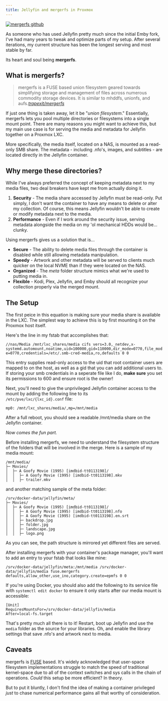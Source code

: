 ```yaml
---
title: Jellyfin and mergerfs in Proxmox
---
```


[![mergerfs github](/assets/blog/mergerfs.png)](https://github.com/trapexit/mergerfs)

As someone who has used Jellyfin pretty much since the initial Emby fork, I've had many years to tweak and optimize parts of my setup. After several iterations, my current structure has been the longest serving and most stable by far.

Its heart and soul being **mergerfs**.

## What is mergerfs?
> mergerfs is a FUSE based union filesystem geared towards simplifying storage and management of files across numerous commodity storage devices. It is similar to mhddfs, unionfs, and aufs.<cite>[trapexit/mergerfs](https://github.com/trapexit/mergerfs)</cite>

If just one thing is taken away, let it be "*union filesystem*." Essentially, mergerfs lets you pool multiple directories or filesystems into a single mount point. There are many reasons you might want to achieve this, but my main use case is for serving the media and metadata for Jellyfin together on a Proxmox LXC.

More specifically, the media itself, located on a NAS, is mounted as a read-only SMB share. The metadata - including .nfo's, images, and subtitles - are located directly in the Jellyfin container.

## Why merge these directories?
While I've always preferred the concept of keeping metadata next to my media files, two deal breakers have kept me from actually doing it.

1. **Security** - The media share accessed by Jellyfin must be read-only. Put simply, I don't want the container to have any means to delete or alter my collection. Of course, this means Jellyfin wouldn't be able to create or modify metadata next to the media.
2. **Performance** - Even if I work around the security issue, serving metadata alongside the media on my 'ol mechanical HDDs would be... clunky.

Using mergerfs gives us a solution that is...
- **Secure** - The ability to delete media files through the container is disabled while still allowing metadata manipulation.
- **Speedy** - Artwork and other metadata will be served to clients much quicker on the local NVME than if they were located on the NAS.
- **Organized** - The *meta* folder structure mimics what we're used to putting media in.
- **Flexible** - Kodi, Plex, Jellyfin, and Emby should all recognize your collection properly via the merged mount.

## The Setup
The first peice in this equation is making sure your media share is available in the LXC. The simplest way to achieve this is by first mounting it on the Proxmox host itself.

Here's the line in my fstab that accomplishes that:

`//nas/Media /mnt/lxc_shares/media cifs vers=3.0,_netdev,x-systemd.automount,noatime,uid=100000,gid=110000,dir_mode=0770,file_mode=0770,credentials=/etc/.smb-cred-media,ro,defaults 0 0`

This entry supplies read-only access to the uid that root container users are mapped to on the host, as well as a gid that you can add additional users to. If storing your smb credentials in a seperate file like I do, **make sure** you set its permissions to 600 and ensure root is the owner!

Next, you'll need to give the unprivileged Jellyfin container access to the mount by adding the following line to its<br>`/etc/pve/lxc/{lxc_id}.conf` file:

`mp0: /mnt/lxc_shares/media/,mp=/mnt/media`

After a full reboot, you should see a readable /mnt/media share on the Jellyfin container.

*Now comes the fun part.*

Before installing mergerfs, we need to understand the filesystem structure of the folders that will be involved in the merge. Here is a sample of my media mount:

```
/mnt/media/
├─ Movies/
│  ├─ A Goofy Movie (1995) [imdbid-tt0113198]/
│  │  ├─ A Goofy Movie (1995) [imdbid-tt0113198].mkv
│  │  ├─ trailer.mkv
```

and another matching sample of the meta folder:

```
/srv/docker-data/jellyfin/meta/
├─ Movies/
│  ├─ A Goofy Movie (1995) [imdbid-tt0113198]/
│  │  ├─ A Goofy Movie (1995) [imdbid-tt0113198].nfo
│  │  ├─ A Goofy Movie (1995) [imdbid-tt0113198].en.srt
│  │  ├─ backdrop.jpg
│  │  ├─ folder.jpg
│  │  ├─ landscape.jpg
│  │  ├─ logo.png
```

As you can see, the path structure is mirrored yet different files are served.

After installing mergerfs with your container's package manager, you'll want to add an entry to your fstab that looks like mine:

`/srv/docker-data/jellyfin/meta:/mnt/media /srv/docker-data/jellyfin/media fuse.mergerfs defaults,allow_other,use_ino,category.create=epmfs 0 0`

If you're using Docker, you should also add the following to its service file with `systemctl edit docker` to ensure it only starts after our media mount is accessible:

```
[Unit]
RequiresMountsFor=/srv/docker-data/jellyfin/media
After=local-fs.target
```

That's pretty much all there is to it! Restart, boot up Jellyfin and use the `media` folder as the source for your libraries. Oh, and enable the library settings that save .nfo's and artwork next to media.


## Caveats
mergerfs is [FUSE](https://en.wikipedia.org/wiki/Filesystem_in_Userspace) based. It's widely acknowledged that user-space filesystem implementations struggle to match the speed of traditional kernel-space due to all of the context switches and sys calls in the chain of operations. *Could* this setup be more efficient? In theory.

But to put it bluntly, I don't find the idea of making a container privileged *just* to chase numerical performance gains all that worthy of consideration.
